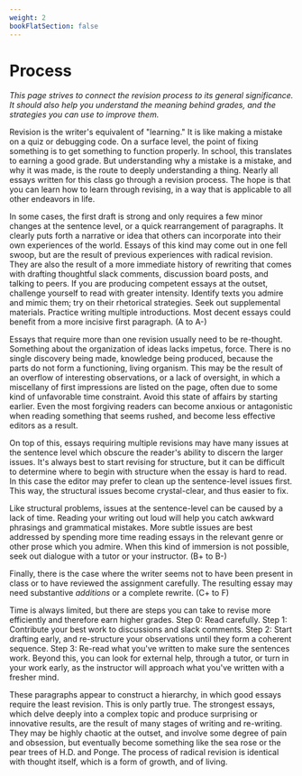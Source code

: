 ```yaml
---
weight: 2
bookFlatSection: false
---
```


# Process

*This page strives to connect the revision process to its general significance. It should also help you understand the meaning behind grades, and the strategies you can use to improve them.*

Revision is the writer's equivalent of "learning." It is like making a mistake on a quiz or debugging code. On a surface level, the point of fixing something is to get something to function properly. In school, this translates to earning a good grade. But understanding why a mistake is a mistake, and why it was made, is the route to deeply understanding a thing. Nearly all essays written for this class go through a revision process. The hope is that you can learn how to learn through revising, in a way that is applicable to all other endeavors in life.


In some cases, the first draft is strong and only requires a few minor changes at the sentence level, or a quick rearrangement of paragraphs. It clearly puts forth a narrative or idea that others can incorporate into their own experiences of the world. Essays of this kind may come out in one fell swoop, but are the result of previous experiences with radical revision. They are also the result of a more immediate history of rewriting that comes with drafting thoughtful slack comments, discussion board posts, and talking to peers. If you are producing competent essays at the outset, challenge yourself to read with greater intensity. Identify texts you admire and mimic them; try on their rhetorical strategies. Seek out supplemental materials. Practice writing multiple introductions. Most decent essays could benefit from a more incisive first paragraph. (A to A-)

Essays that require more than one revision usually need to be re-thought. Something about the organization of ideas lacks impetus, force. There is no single discovery being made, knowledge being produced, because the parts do not form a functioning, living organism. This may be the result of an overflow of interesting observations, or a lack of oversight, in which a miscellany of first impressions are listed on the page, often due to some kind of unfavorable time constraint. Avoid this state of affairs by starting earlier. Even the most forgiving readers can become anxious or antagonistic when reading something that seems rushed, and become less effective editors as a result.

On top of this, essays requiring multiple revisions may have many issues at the sentence level which obscure the reader's ability to discern the larger issues. It's always best to start revising for structure, but it can be difficult to determine where to begin with structure when the essay is hard to read. In this case the editor may prefer to clean up the sentence-level issues first. This way, the structural issues become crystal-clear, and thus easier to fix.

Like structural problems, issues at the sentence-level can be caused by a lack of time. Reading your writing out loud will help you catch awkward phrasings and grammatical mistakes. More subtle issues are best addressed by spending more time reading essays in the relevant genre or other prose which you admire. When this kind of immersion is not possible, seek out dialogue with a tutor or your instructor. (B+ to B-)

Finally, there is the case where the writer seems not to have been present in class or to have reviewed the assignment carefully. The resulting essay may need substantive *additions* or a complete rewrite. (C+ to F)

Time is always limited, but there are steps you can take to revise more efficiently and therefore earn higher grades. Step 0: Read carefully. Step 1: Contribute your best work to discussions and slack comments. Step 2: Start drafting early, and re-structure your observations until they form a coherent sequence. Step 3: Re-read what you've written to make sure the sentences work. Beyond this, you can look for external help, through a tutor, or turn in your work early, as the instructor will approach what you've written with a fresher mind.

These paragraphs appear to construct a hierarchy, in which good essays require the least revision. This is only partly true. The strongest essays, which delve deeply into a complex topic and produce surprising or innovative results, are the result of many stages of writing and re-writing. They may be highly chaotic at the outset, and involve some degree of pain and obsession, but eventually become something like the sea rose or the pear trees of H.D. and Ponge. The process of radical revision is identical with thought itself, which is a form of growth, and of living.


</p>
